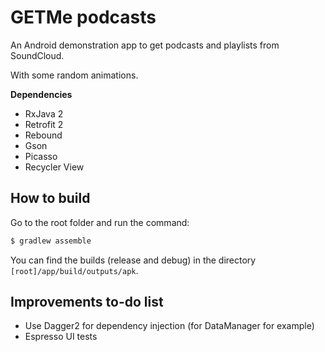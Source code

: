 # GETMe podcasts
An Android demonstration app to get podcasts and playlists from SoundCloud.

With some random animations.

**Dependencies**

* RxJava 2
* Retrofit 2
* Rebound
* Gson
* Picasso
* Recycler View

## How to build
Go to the root folder and run the command:
```sh
$ gradlew assemble
```
You can find the builds (release and debug) in the directory `[root]/app/build/outputs/apk`.

## Improvements to-do list

* Use Dagger2 for dependency injection (for DataManager for example)
* Espresso UI tests
